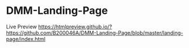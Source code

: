 # DMM-Landing-Page
Live Preview
https://htmlpreview.github.io/?https://github.com/B200046A/DMM-Landing-Page/blob/master/landing-page/index.html
